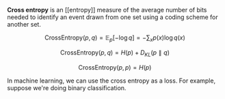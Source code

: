 **Cross entropy** is an [[entropy]] measure of the average number of bits needed to identify an event drawn from one set using a coding scheme for another set.

$$
\mathsf{CrossEntropy}(p,q) = \mathbb{E}_p\left[-\log q\right] = - \sum_x p(x) \log q(x)
$$

$$
\mathsf{CrossEntropy}(p, q) = H(p) + D_{KL}(p \parallel q)
$$

$$
\mathsf{CrossEntropy}(p, p) = H(p)
$$

In machine learning, we can use the cross entropy as a loss. For example, suppose we're doing binary classification.